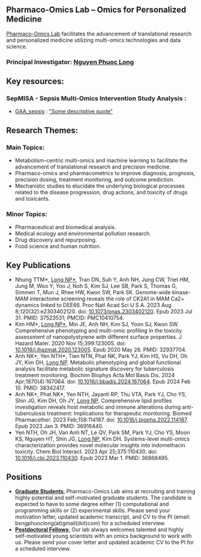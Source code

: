 ## Pharmaco-Omics Lab – Omics for Personalized Medicine
[Pharmaco-Omics Lab](https://pharmomicslab.site/) facilitates the advancement of translational research and personalized medicine utilizing multi-omics technologies and data science.

### Principal Investigator: [Nguyen Phuoc Long](https://scholar.google.com/citations?user=_UiVLo4AAAAJ&hl=en)

## Key resources: 

### SepMISA - Sepsis Multi-Omics Intervention Study Analysis : 
- [GAA_sepsis](https://github.com/Pharmaco-OmicsLab/GAA_sepsis) : <ins>"Some descriptive quote"</ins>

## Research Themes:

### Main Topics:
- Metabolism-centric multi-omics and machine learning to facilitate the advancement of translational research and precision medicine.
- Pharmaco-omics and pharmacometrics to improve diagnosis, prognosis, precision dosing, treatment monitoring, and outcome prediction.
- Mechanistic studies to elucidate the underlying biological processes related to the disease progression, drug actions, and toxicity of drugs and toxicants.

### Minor Topics:
- Pharmaceutical and biomedical analysis.
- Medical ecology and environmental pollution research.
- Drug discovery and repurposing.
- Food science and human nutrition.

## Key Publications

- Nhung TTM*, <ins>Long NP*</ins>, Tran DN, Suh Y, Anh NH, Jung CW, Triet HM, Jung M, Woo Y, Yoo J, Noh S, Kim SJ, Lee SB, Park S, Thomas G, Simmen T, Mun J, Rhee HW, Kwon SW, Park SK. Genome-wide kinase-MAM interactome screening reveals the role of CK2A1 in MAM Ca2+ dynamics linked to DEE66. Proc Natl Acad Sci U S A. 2023 Aug 8;120(32):e2303402120. doi: [10.1073/pnas.2303402120](10.1073/pnas.2303402120). Epub 2023 Jul 31. PMID: 37523531; PMCID: PMC10410754.
- Kim HM*, <ins>Long NP*</ins>, Min JE, Anh NH, Kim SJ, Yoon SJ, Kwon SW. Comprehensive phenotyping and multi-omic profiling in the toxicity assessment of nanopolystyrene with different surface properties. J Hazard Mater. 2020 Nov 15;399:123005. doi: [10.1016/j.jhazmat.2020.123005](10.1016/j.jhazmat.2020.123005). Epub 2020 May 26. PMID: 32937704.
- Anh NK*, Yen NTH*, Tien NTN, Phat NK, Park YJ, Kim HS, Vu DH, Oh JY, Kim DH, <ins>Long NP</ins>. Metabolic phenotyping and global functional analysis facilitate metabolic signature discovery for tuberculosis treatment monitoring. Biochim Biophys Acta Mol Basis Dis. 2024 Apr;1870(4):167064. doi: [10.1016/j.bbadis.2024.167064](10.1016/j.bbadis.2024.167064). Epub 2024 Feb 10. PMID: 38342417.
- Anh NK*, Phat NK*, Yen NTH, Jayanti RP, Thu VTA, Park YJ, Cho YS, Shin JG, Kim DH, Oh JY, <ins>Long NP</ins>. Comprehensive lipid profiles investigation reveals host metabolic and immune alterations during anti-tuberculosis treatment: Implications for therapeutic monitoring. Biomed Pharmacother. 2023 Feb;158:114187. doi: [10.1016/j.biopha.2022.114187](10.1016/j.biopha.2022.114187). Epub 2023 Jan 3. PMID: 36916440.
- Yen NTH, Oh JH, Van Anh NT, Le QV, Park SM, Park YJ, Cho YS, Moon KS, Nguyen HT, Shin JG, <ins>Long NP</ins>, Kim DH. Systems-level multi-omics characterization provides novel molecular insights into indomethacin toxicity. Chem Biol Interact. 2023 Apr 25;375:110430. doi: [10.1016/j.cbi.2023.110430](10.1016/j.cbi.2023.110430). Epub 2023 Mar 1. PMID: 36868495.


## Positions
- <ins>**Graduate Students**:</ins> Pharmaco-Omics Lab aims at recruiting and training highly potential and self-motivated graduate students. The candidate is expected to have to some degree either (1) computational and programming skills or (2) experimental skills. Please send your motivation letter, updated academic transcript, and CV to the PI (email: bsngphuoclong(at)gmail(dot)com) for a scheduled interview.
- <ins>**Postdoctoral Fellows**:</ins> Our lab always welcomes talented and highly self-motivated young scientists with an omics background to work with us. Please send your cover letter and updated academic CV to the PI for a scheduled interview.
